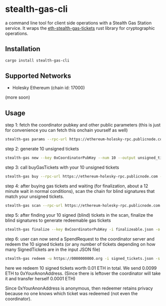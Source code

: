 # stealth-gas-cli

a command line tool for client side operations with a Stealth Gas Station service. It wraps the [eth-stealth-gas-tickets](https://github.com/kassandraoftroy/eth-stealth-gas-tickets) rust library for cryptographic operations.

## Installation

```bash
cargo install stealth-gas-cli
```

## Supported Networks

- Holesky Ethereum (chain id: 17000)

(more soon)

## Usage

step 1: fetch the coordinator pubkey and other public parameters (this is just for convenience you can fetch this onchain yourself as well)

```bash
stealth-gas params --rpc-url https://ethereum-holesky-rpc.publicnode.com
```

step 2: generate 10 unsigned tickets

```bash
stealth-gas new --key 0xCoordinatorPubKey --num 10 --output unsigned_tickets.json
```

step 3: call buyGasTickets with your 10 unsigned tickets

```bash
stealth-gas buy --rpc-url https://ethereum-holesky-rpc.publicnode.com --contract-address 0xGasStationAddress --input unsigned_tickets.json --private-key 0xPrivateKey
```

step 4: after buying gas tickets and waiting (for finalization, about a 12 minute wait in normal conditions), scan the chain for blind signatures that match your unsigned tickets.

```bash
stealth-gas scan --rpc-url https://ethereum-holesky-rpc.publicnode.com --contract-address 0xGasStationAddress --input unsigned_tickets.json --start-block 1000000 --output finalizeable.json
```

step 5: after finding your 10 signed (blind) tickets in the scan, finalize the blind signatures to generate redeemable gas tickets

```bash
stealth-gas finalize --key 0xCoordinatorPubKey -i finalizeable.json -o signed_tickets.json
```

step 6: user can now send a SpendRequest to the coordinator server and redeem the 10 signed tickets (or any number of tickets depending on how many SignedTickets are in the input JSON file)

```bash
stealth-gas redeem -u https://0000000000.org -i signed_tickets.json -s '[{"amount": "9900000000000000", "receiver": "0xYourAnonAddress"}]'
```

here we redeem 10 signed tickets worth 0.01 ETH in total. We send 0.0099 ETH to 0xYourAnonAddress. (Since there is leftover the coordinator will take it and transfer herself 0.0001 ETH)

Since 0xYourAnonAddress is anonymous, then redeemer retains privacy because no one knows which ticket was redeemed (not even the coordinator).
